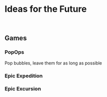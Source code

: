 # Ideas for the Future


<br>


## Games

### PopOps
Pop bubbles, leave them for as long as possible

### Epic Expedition

### Epic Excursion
